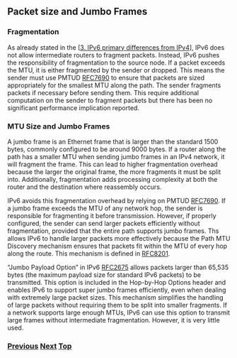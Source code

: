 ## Packet size and Jumbo Frames

### Fragmentation

As already stated in the
\[[3. IPv6 primary differences from IPv4](../3.%20Coexistence%20with%20Legacy%20IPv4/IPv6%20primary%20differences%20from%20IPv4.md)\],
IPv6 does not allow intermediate routers to fragment packets. Instead,
IPv6 pushes the responsibility of fragmentation to the source node. If a
packet exceeds the MTU, it is either fragmented by the sender or
dropped. This means the sender must use PMTUD
[RFC7690](https://www.rfc-editor.org/info/rfc7690) to ensure that
packets are sized appropriately for the smallest MTU along the path. The
sender fragments packets if necessary before sending them. This require
additional computation on the sender to fragment packets but there has
been no significant performance implication reported.

### MTU Size and Jumbo Frames

A jumbo frame is an Ethernet frame that is larger than the standard 1500
bytes, commonly configured to be around 9000 bytes. If a router along
the path has a smaller MTU when sending jumbo frames in an IPv4 network,
it will fragment the frame. This can lead to higher fragmentation
overhead because the larger the original frame, the more fragments it
must be split into. Additionally, fragmentation adds processing
complexity at both the router and the destination where reassembly
occurs.

IPv6 avoids this fragmentation overhead by relying on PMTUD
[RFC7690](https://www.rfc-editor.org/info/rfc7690). If a jumbo frame
exceeds the MTU of any network hop, the sender is responsible for
fragmenting it before transmission. However, if properly configured, the
sender can send larger packets efficiently without fragmentation,
provided that the entire path supports jumbo frames. Ths allows IPv6 to
handle larger packets more effectively because the Path MTU Discovery
mechanism ensures that packets fit within the MTU of every hop along the
route. This mechanism is defined in
[RFC8201](https://www.rfc-editor.org/info/rfc8201).

“Jumbo Payload Option” in IPv6
[RFC2675](https://www.rfc-editor.org/info/rfc2675) allows packets larger
than 65,535 bytes (the maximum payload size for standard IPv6 packets)
to be transmitted. This option is included in the Hop-by-Hop Options
header and enables IPv6 to support super jumbo frames efficiently, even
when dealing with extremely large packet sizes. This mechanism
simplifies the handling of large packets without requiring them to be
split into smaller fragments. If a network supports large enough MTUs,
IPv6 can use this option to transmit large frames without intermediate
fragmentation. However, it is very little used.

<!-- Link lines generated automatically; do not delete -->

### [<ins>Previous</ins>](Energy%20consumption.md) [<ins>Next</ins>](Basic%20Windows%20commands.md) [<ins>Top</ins>](6.%20Management%20and%20Operations.md)
